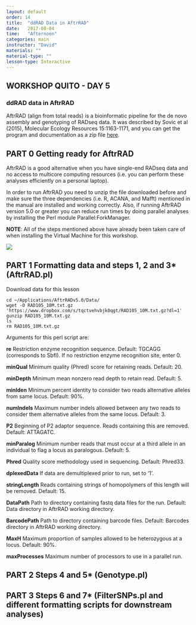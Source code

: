 ```yaml
---
layout: default
order: 14
title:  "ddRAD Data in AftrRAD"
date:   2017-08-04
time:   "Afternoon"
categories: main
instructor: "David"
materials: ""
material-type: ""
lesson-type: Interactive
---
```


## WORKSHOP QUITO - DAY 5 <br>
### ddRAD data in AftrRAD

AftrRAD (align from total reads) is a bioinformatic pipeline for the de novo assembly and genotyping of RADseq data. It was described by Sovic et al (2015), Molecular Ecology Resources 15:1163-1171, and you can get the program and documentation as a zip file [here](https://u.osu.edu/sovic.1/downloads/).

PART 0 Getting ready for AftrRAD
----

AftrRAD is a good alternative when you have single-end RADseq data and no access to multicore computing resources (i.e. you can perform these analyses efficiently on a personal laptop).

In order to run AftrRAD you need to unzip the file downloaded before and make sure the three dependencies (i.e. R, ACANA, and Mafft) mentioned in the manual are installed and working correctly. Also, if running AftrRAD version 5.0 or greater you can reduce run times by doing parallel analyses by installing the Perl module Parallel:ForkManager.

**NOTE**: All of the steps mentioned above have already been taken care of when installing the Virtual Machine for this workshop.

![](https://github.com/rdtarvin/RADseq_Quito_2017/blob/master/images/basic-assembly-steps.png?raw=true)<br>

PART 1 Formatting data and steps 1, 2 and 3* (AftrRAD.pl)
----

Download data for this lesson
```
cd ~/Applications/AftrRADv5.0/Data/
wget -O RAD105_10M.txt.gz 'https://www.dropbox.com/s/tqctvehvbjk0qgt/RAD105_10M.txt.gz?dl=1'
gunzip RAD105_10M.txt.gz
ls
rm RAD105_10M.txt.gz
```

Arguments for this perl script are:

**re**  Restriction enzyme recognition sequence. Default: TGCAGG (corresponds to SbfI). If no restriction enzyme recognition site, enter 0.

**minQual** Minimum quality (Phred) score for retaining reads. Default: 20.

**minDepth**  Minimum mean nonzero read depth to retain read. Default: 5.

**minIden**	Minimum percent identity to consider two reads alternative alleles from same locus. Default: 90%.

**numIndels**	Maximum number indels allowed between any two reads to consider them alternative alleles from the same locus. Default: 3.

**P2**	Beginning of P2 adaptor sequence. Reads containing this are removed. Default: ATTAGATC.

**minParalog**	Minimum number reads that must occur at a third allele in an individual to flag a locus as paralogous. Default: 5.

**Phred**	Quality score methodology used in sequencing. Default: Phred33.

**dplexedData**	If data are demultiplexed prior to run, set to ‘1’.

**stringLength**	Reads containing strings of homopolymers of this length will be removed. Default: 15.

**DataPath**	Path to directory containing fastq data files for the run. Default: Data directory in AftrRAD working directory.

**BarcodePath**	Path to directory containing barcode files. Default: Barcodes directory in AftrRAD working directory.

**MaxH**	Maximum proportion of samples allowed to be heterozygous at a locus. Default: 90%.

**maxProcesses**	Maximum number of processors to use in a parallel run.

PART 2 Steps 4 and 5* (Genotype.pl)
----

PART 3 Steps 6 and 7* (FilterSNPs.pl and different formatting scripts for downstream analyses)
----
